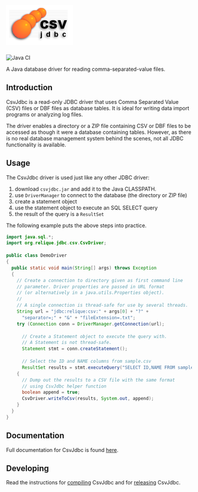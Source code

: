 # ![CsvJdbc](CsvJdbcLogo.png)

![Java CI](https://github.com/simoc/csvjdbc/workflows/Java%20CI/badge.svg)

A Java database driver for reading comma-separated-value files.

## Introduction

CsvJdbc is a read-only JDBC driver that uses Comma Separated Value (CSV) files
or DBF files as database tables. It is ideal for writing data import programs
or analyzing log files.

The driver enables a directory or a ZIP file containing CSV or DBF files to be
accessed as though it were a database containing tables. However, as there is
no real database management system behind the scenes, not all JDBC
functionality is available.

## Usage

The CsvJdbc driver is used just like any other JDBC driver:


1. download `csvjdbc.jar` and add it to the Java CLASSPATH.
1. use `DriverManager` to connect to the database (the directory or ZIP file)
1. create a statement object
1. use the statement object to execute an SQL SELECT query
1. the result of the query is a `ResultSet`

The following example puts the above steps into practice.

```java
import java.sql.*;
import org.relique.jdbc.csv.CsvDriver;

public class DemoDriver
{
  public static void main(String[] args) throws Exception
  {
    // Create a connection to directory given as first command line
    // parameter. Driver properties are passed in URL format
    // (or alternatively in a java.utils.Properties object).
    //
    // A single connection is thread-safe for use by several threads.
    String url = "jdbc:relique:csv:" + args[0] + "?" +
      "separator=;" + "&" + "fileExtension=.txt";
    try (Connection conn = DriverManager.getConnection(url);

      // Create a Statement object to execute the query with.
      // A Statement is not thread-safe.
      Statement stmt = conn.createStatement();

      // Select the ID and NAME columns from sample.csv
      ResultSet results = stmt.executeQuery("SELECT ID,NAME FROM sample"))
    {
      // Dump out the results to a CSV file with the same format
      // using CsvJdbc helper function
      boolean append = true;
      CsvDriver.writeToCsv(results, System.out, append);
    }
  }
}
```

## Documentation

Full documentation for CsvJdbc is found [here](doc.md).

## Developing

Read the instructions for [compiling](develop.md) CsvJdbc
and for [releasing](release.md) CsvJdbc.

